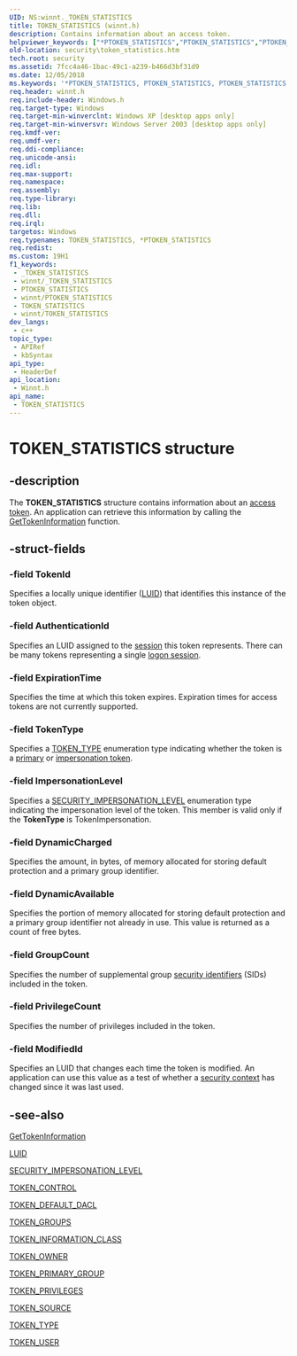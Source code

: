 ```yaml
---
UID: NS:winnt._TOKEN_STATISTICS
title: TOKEN_STATISTICS (winnt.h)
description: Contains information about an access token.
helpviewer_keywords: ["*PTOKEN_STATISTICS","PTOKEN_STATISTICS","PTOKEN_STATISTICS structure pointer [Security]","TOKEN_STATISTICS","TOKEN_STATISTICS structure [Security]","_TOKEN_STATISTICS","_win32_token_statistics_str","security.token_statistics","winnt/PTOKEN_STATISTICS","winnt/TOKEN_STATISTICS"]
old-location: security\token_statistics.htm
tech.root: security
ms.assetid: 7fcc4a46-1bac-49c1-a239-b466d3bf31d9
ms.date: 12/05/2018
ms.keywords: '*PTOKEN_STATISTICS, PTOKEN_STATISTICS, PTOKEN_STATISTICS structure pointer [Security], TOKEN_STATISTICS, TOKEN_STATISTICS structure [Security], _TOKEN_STATISTICS, _win32_token_statistics_str, security.token_statistics, winnt/PTOKEN_STATISTICS, winnt/TOKEN_STATISTICS'
req.header: winnt.h
req.include-header: Windows.h
req.target-type: Windows
req.target-min-winverclnt: Windows XP [desktop apps only]
req.target-min-winversvr: Windows Server 2003 [desktop apps only]
req.kmdf-ver: 
req.umdf-ver: 
req.ddi-compliance: 
req.unicode-ansi: 
req.idl: 
req.max-support: 
req.namespace: 
req.assembly: 
req.type-library: 
req.lib: 
req.dll: 
req.irql: 
targetos: Windows
req.typenames: TOKEN_STATISTICS, *PTOKEN_STATISTICS
req.redist: 
ms.custom: 19H1
f1_keywords:
 - _TOKEN_STATISTICS
 - winnt/_TOKEN_STATISTICS
 - PTOKEN_STATISTICS
 - winnt/PTOKEN_STATISTICS
 - TOKEN_STATISTICS
 - winnt/TOKEN_STATISTICS
dev_langs:
 - c++
topic_type:
 - APIRef
 - kbSyntax
api_type:
 - HeaderDef
api_location:
 - Winnt.h
api_name:
 - TOKEN_STATISTICS
---
```


# TOKEN_STATISTICS structure


## -description

The <b>TOKEN_STATISTICS</b> structure contains information about an <a href="/windows/desktop/SecGloss/a-gly">access token</a>. An application can retrieve this information by calling the 
<a href="/windows/desktop/api/securitybaseapi/nf-securitybaseapi-gettokeninformation">GetTokenInformation</a> function.

## -struct-fields

### -field TokenId

Specifies a locally unique identifier (<a href="/windows/desktop/SecGloss/l-gly">LUID</a>) that identifies this instance of the token object.

### -field AuthenticationId

Specifies an LUID assigned to the <a href="/windows/desktop/SecGloss/s-gly">session</a> this token represents. There can be many tokens representing a single <a href="/windows/desktop/SecGloss/l-gly">logon session</a>.

### -field ExpirationTime

Specifies the time at which this token expires. Expiration times for access tokens are not currently supported.

### -field TokenType

Specifies a <a href="/windows/desktop/api/winnt/ne-winnt-token_type">TOKEN_TYPE</a> enumeration type indicating whether the token is a <a href="/windows/desktop/SecGloss/p-gly">primary</a> or <a href="/windows/desktop/SecGloss/i-gly">impersonation token</a>.

### -field ImpersonationLevel

Specifies a <a href="/windows/desktop/api/winnt/ne-winnt-security_impersonation_level">SECURITY_IMPERSONATION_LEVEL</a> enumeration type indicating the impersonation level of the token. This member is valid only if the <b>TokenType</b> is TokenImpersonation.

### -field DynamicCharged

Specifies the amount, in bytes, of memory allocated for storing default protection and a primary group identifier.

### -field DynamicAvailable

Specifies the portion of memory allocated for storing default protection and a primary group identifier not already in use. This value is returned as a count of free bytes.

### -field GroupCount

Specifies the number of supplemental group <a href="/windows/desktop/SecGloss/s-gly">security identifiers</a> (SIDs) included in the token.

### -field PrivilegeCount

Specifies the number of privileges included in the token.

### -field ModifiedId

Specifies an LUID that changes each time the token is modified. An application can use this value as a test of whether a <a href="/windows/desktop/SecGloss/s-gly">security context</a> has changed since it was last used.

## -see-also

<a href="/windows/desktop/api/securitybaseapi/nf-securitybaseapi-gettokeninformation">GetTokenInformation</a>



<a href="/windows/desktop/api/winnt/ns-winnt-luid">LUID</a>



<a href="/windows/desktop/api/winnt/ne-winnt-security_impersonation_level">SECURITY_IMPERSONATION_LEVEL</a>



<a href="/windows/desktop/api/winnt/ns-winnt-token_control">TOKEN_CONTROL</a>



<a href="/windows/desktop/api/winnt/ns-winnt-token_default_dacl">TOKEN_DEFAULT_DACL</a>



<a href="/windows/desktop/api/winnt/ns-winnt-token_groups">TOKEN_GROUPS</a>



<a href="/windows/desktop/api/winnt/ne-winnt-token_information_class">TOKEN_INFORMATION_CLASS</a>



<a href="/windows/desktop/api/winnt/ns-winnt-token_owner">TOKEN_OWNER</a>



<a href="/windows/desktop/api/winnt/ns-winnt-token_primary_group">TOKEN_PRIMARY_GROUP</a>



<a href="/windows/desktop/api/winnt/ns-winnt-token_privileges">TOKEN_PRIVILEGES</a>



<a href="/windows/desktop/api/winnt/ns-winnt-token_source">TOKEN_SOURCE</a>



<a href="/windows/desktop/api/winnt/ne-winnt-token_type">TOKEN_TYPE</a>



<a href="/windows/desktop/api/winnt/ns-winnt-token_user">TOKEN_USER</a>